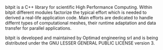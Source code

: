 bitpit is a C++ library for scientific High Performance Computing.
Within bitpit different modules factorize the typical effort which is needed to derived a real-life application code.
Main efforts are dedicated to handle differnt types of computational meshes, their runtime adaptation and data transfer for parallel applications.

bitpit is developed and maintained by Optimad engineering srl and is being distributed under the GNU LESSER GENERAL PUBLIC LICENSE version 3.

